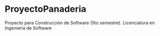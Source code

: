 # ProyectoPanaderia
Proyecto para Construcción de Software (5to semestre). Licenciatura en Ingeniería de Software
